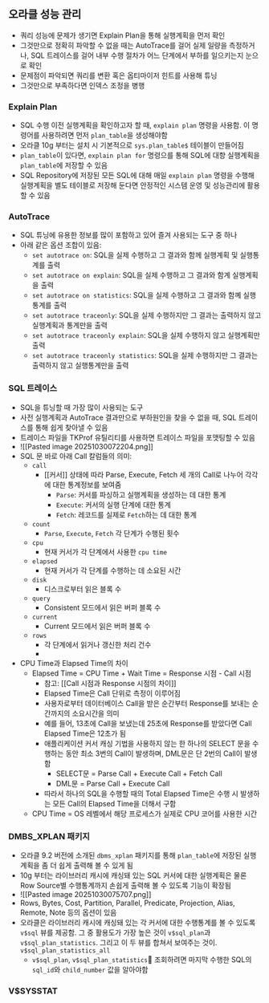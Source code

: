 ## 오라클 성능 관리
- 쿼리 성능에 문제가 생기면 Explain Plan을 통해 실행계획을 먼저 확인
- 그것만으로 정확히 파악할 수 없을 때는 AutoTrace를 걸어 실제 일량을 측정하거나, SQL 트레이스를 걸어 내부 수행 절차가 어느 단계에서 부하를 일으키는지 눈으로 확인
- 문제점이 파악되면 쿼리를 변환 혹은 옵티마이저 힌트를 사용해 튜닝
- 그것만으로 부족하다면 인덱스 조정을 병행

### Explain Plan
- SQL 수행 이전 실행계획을 확인하고자 할 때, `explain plan` 명령을 사용함. 이 명령어를 사용하려면 먼저 `plan_table`을 생성해야함
- 오라클 10g 부터는 설치 시 기본적으로 `sys.plan_table$` 테이블이 만들어짐
- `plan_table`이 있다면, `explain plan for` 명령으를 통해 SQL에 대항 실행계획을 `plan_table`에 저장할 수 있음
- SQL Repository에 저장된 모든 SQL에 대해 매일 `explain plan` 명령을 수행해 실행계획을 별도 테이블로 저장해 둔다면 안정적인 시스템 운영 및 성능관리에 활용할 수 있음

### AutoTrace
- SQL 튜닝에 유용한 정보를 많이 포함하고 있어 즐겨 사용되는 도구 중 하나
- 아래 같은 옵션 조합이 있음:
	- `set autotrace on`: SQL을 실제 수행하고 그 결과와 함께 실행계획 및 실행통계를 출력
	- `set autotrace on explain`: SQL을 실제 수행하고 그 결과와 함계 실행계획을 출력
	- `set autotrace on statistics`: SQL을 실제 수행하고 그 결과와 함꼐 실행통계를 출력
	- `set autotrace traceonly`: SQL을 실제 수행하지만 그 결과는 출력하지 않고 실행계획과 통계만을 출력
	- `set autotrace traceonly explain`: SQL을 실제 수행하지 않고 실행계획만 출력
	- `set autotrace traceonly statistics`: SQL을 실제 수행하지만 그 결과는 출력하지 않고 실행통계만을 출력

### SQL 트레이스
- SQL을 튜닝할 때 가장 많이 사용되는 도구
- 사전 실행계획과 AutoTrace 결과만으로 부하원인을 찾을 수 없을 때, SQL 트레이스를 통해 쉽게 찾아낼 수 있음
- 트레이스 파일을 TKProf 유틸리티를 사용하면 트레이스 파일을 포맷팅할 수 있음
- ![[Pasted image 20251030072204.png]]
- SQL 문 바로 아래 Call 칼럼들의 의미:
	- `call`
		- [[커서]] 상태에 따라 Parse, Execute, Fetch 세 개의 Call로 나누어 각각에 대한 통계정보를 보여줌
			- `Parse`: 커서를 파싱하고 실행계획을 생성하는 데 대한 통계
			- `Execute`: 커서의 실행 단계에 대한 통계
			- `Fetch`: 레코드를 실제로 `Fetch`하는 데 대한 통계
	- `count`
		- `Parse`, `Execute`, `Fetch` 각 단계가 수행된 횟수
	- `cpu`
		- 현재 커서가 각 단계에서 사용한 `cpu time`
	- `elapsed`
		- 현재 커서가 각 단계를 수행하는 데 소요된 시간
	- `disk`
		- 디스크로부터 읽은 블록 수
	- `query`
		- Consistent 모드에서 읽은 버퍼 블록 수
	- `current`
		- Current 모드에서 읽은 버퍼 블록 수
	- `rows`
		- 각 단계에서 읽거나 갱신한 처리 건수
		- 
- CPU Time과 Elapsed Time의 차이
	- Elapsed Time = CPU Time + Wait Time  = Response 시점 - Call 시점
		- 참고: [[Call 시점과 Response 시점의 차이]]
		- Elapsed Time은 Call 단위로 측정이 이루어짐
		- 사용자로부터 데이터베이스 Call을 받은 순간부터 Response를 보내는 순간까지의 소요시간을 의미
		- 예를 들어, 13초에 Call을 보냈는데 25초에 Response를 받았다면 Call Elapsed Time은 12초가 됨
		- 애플리케이션 커서 캐싱 기법을 사용하지 않는 한 하나의 SELECT 문을 수행하는 동안 최소 3번의 Call이 발생하며, DML문은 단 2번의 Call이 발생함
			- SELECT문 = Parse Call + Execute Call + Fetch Call
			- DML문 = Parse Call + Execute Call
		- 따라서 하나의 SQL을 수행할 때의 Total Elapsed Time은 수행 시 발생하는 모든 Call의 Elapsed Time을 더해서 구함
	- CPU Time = OS 레벨에서 해당 프로세스가 실제로 CPU 코어를 사용한 시간 

### DMBS_XPLAN 패키지
- 오라클 9.2 버전에 소개된 `dbms_xplan` 패키지를 통해 `plan_table`에 저장된 실행계획을 좀 더 쉽게 출력해 볼 수 있게 됨
- 10g 부터는 라이브러리 캐시에 캐싱돼 있는 SQL 커서에 대한 실행계획은 물론 Row Source별 수행통계까지 손쉽게 출력해 볼 수 있도록 기능이 확장됨
- ![[Pasted image 20251030075707.png]]
- Rows, Bytes, Cost, Partition, Parallel, Predicate, Projection, Alias, Remote, Note 등의 옵션이 있음
- 오라클은 라이브러리 캐시에 캐싱돼 있는 각 커서에 대한 수행통계를 볼 수 있도록 `v$sql` 뷰를 제공함. 그 중 활용도가 가장 높은 것이 `v$sql_plan`과 `v$sql_plan_statistics`. 그리고 이 두 뷰를 합쳐서 보여주는 것이. `v$sql_plan_statistics_all`
	- `v$sql_plan`, `v$sql_plan_statistics` 조회하려면 마지막 수행한 SQL의 `sql_id`와 `child_number` 값을 알아야함

### V$SYSSTAT